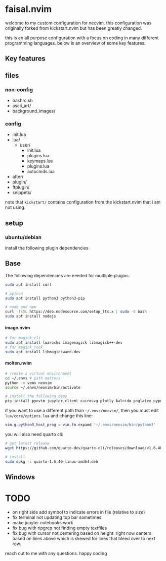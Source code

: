# faisal.nvim

welcome to my custom configuration for neovim. this configuration was originally forked from kickstart.nvim but has been greatly changed.

this is an all purpose configuration with a focus on coding in many different programming languages. below is an overview of some key features:

## Key features

## files
### non-config
- bashrc.sh
- ascii_art/
- background_images/

### config
- init.lua
- lua/
  - user/
    - init.lua
    - plugins.lua
    - keymaps.lua
    - plugins.lua
    - autocmds.lua
- after/
- plugin/
- ftplugin/
- snippets/

note that `kickstart/` contains configuration from the kickstart.nvim that i am not using.

## setup
### ubuntu/debian
install the following plugin dependencies

## Base
The following dependencies are needed for multliple plugins:
```bash
sudo apt install curl

# python
sudo apt install python3 python3-pip

# node and npm
curl -fsSL https://deb.nodesource.com/setup_lts.x | sudo -E bash -
sudo apt install nodejs
```

#### image.nvim
```bash
# for magick_cli
sudo apt install luarocks imagemagick libmagick++-dev
# for magick_rock
sudo apt install libmagickwand-dev
```

#### molten.nvim
```bash
# create a virtual environment
cd ~/.envs # path matters
python -m venv neovim
source ~/.envs/neovim/bin/activate

# install the following deps
pip install pynvim jupyter_client cairosvg plotly kaleido pnglatex pyperclip nbformat jupytext jupyter jupyterlab
```
if you want to use a different path than `~/.envs/neovim/`, then you must edit `lua/core/options.lua` and change this line:
```lua
vim.g.python3_host_prog = vim.fn.expand '~/.envs/neovim/bin/python3'
```

you will also need quarto cli:
```bash
# get latest release
wget https://github.com/quarto-dev/quarto-cli/releases/download/v1.6.40/quarto-1.6.40-linux-amd64.deb

# install
sudo dpkg -i quarto-1.6.40-linux-amd64.deb
```

## Windows

# TODO
- on right side add symbol to indicate errors in file (relative to size)
- fix terminal not updating top bar sometimes
- make jupyter notebooks work
- fix bug with ripgrep not finding empty textfiles
- fix bug with cursor not centering based on height. right now centers based on lines above which is skewed for lines that bleed over to next row.

reach out to me with any questions. happy coding
